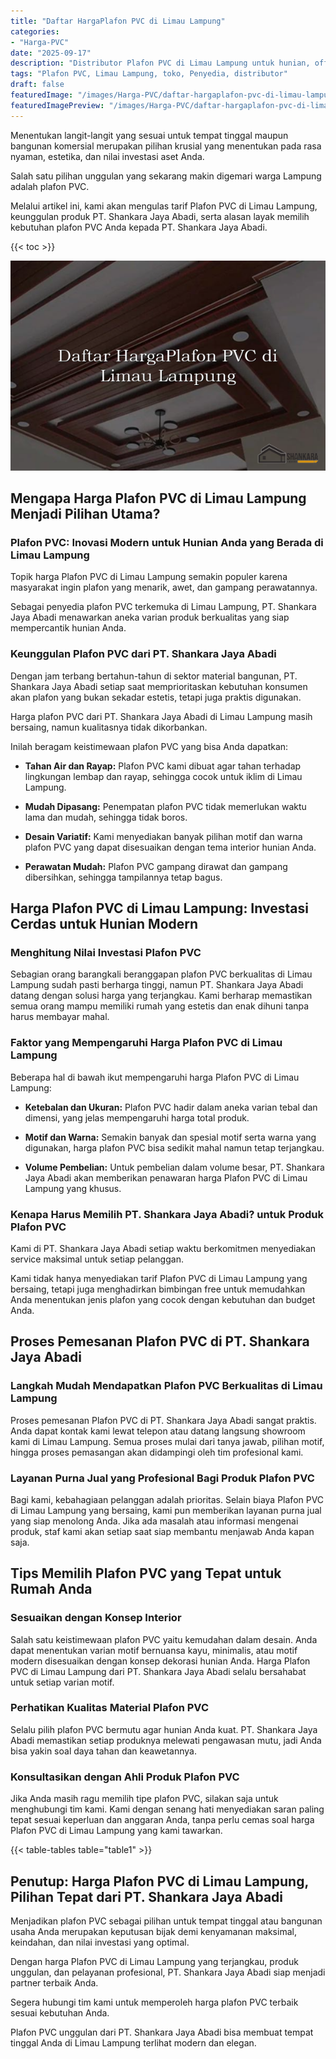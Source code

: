 ```yaml
---
title: "Daftar HargaPlafon PVC di Limau Lampung"
categories:
- "Harga-PVC"
date: "2025-09-17"
description: "Distributor Plafon PVC di Limau Lampung untuk hunian, office, dan gerai. Produk terbaik, pilihan motif, variasi warna modern, dengan jasa penempatan ditangani oleh tim profesional dan garansi resmi!|Jasa penyediaan Plafon PVC di Limau Lampung bagi kebutuhan tempat tinggal, kantor, maupun ritel, dengan material terbaik dan instalasi oleh teknisi ahli dan garansi resmi.|Solusi Plafon PVC di Limau Lampung yang terbukti bagi tempat tinggal, perkantoran, dan ritel, dengan material unggulan dan penempatan oleh tenaga ahli berpengalaman serta garansi resmi.|Penyediaan Plafon PVC di Limau Lampung untuk hunian, perkantoran, dan ritel, beserta material unggulan dan instalasi dikerjakan oleh teknisi ahli, dilengkapi beserta garansi resmi.}"
tags: "Plafon PVC, Limau Lampung, toko, Penyedia, distributor"
draft: false
featuredImage: "/images/Harga-PVC/daftar-hargaplafon-pvc-di-limau-lampung.png"
featuredImagePreview: "/images/Harga-PVC/daftar-hargaplafon-pvc-di-limau-lampung.png"
---
```


Menentukan langit-langit yang sesuai untuk tempat tinggal maupun bangunan komersial merupakan pilihan krusial yang menentukan pada rasa nyaman, estetika, dan nilai investasi aset Anda.

Salah satu pilihan unggulan yang sekarang makin digemari warga Lampung adalah plafon PVC.

Melalui artikel ini, kami akan mengulas tarif Plafon PVC di Limau Lampung, keunggulan produk PT. Shankara Jaya Abadi, serta alasan layak memilih kebutuhan plafon PVC Anda kepada PT. Shankara Jaya Abadi.

{{< toc >}}

![Daftar HargaPlafon PVC di Limau Lampung](/images/Harga-PVC/Daftar-HargaPlafon-PVC-di-Limau-Lampung.png)

## Mengapa Harga Plafon PVC di Limau Lampung Menjadi Pilihan Utama?

### Plafon PVC: Inovasi Modern untuk Hunian Anda yang Berada di Limau Lampung

Topik harga Plafon PVC di Limau Lampung semakin populer karena masyarakat ingin plafon yang menarik, awet, dan gampang perawatannya.

Sebagai penyedia plafon PVC terkemuka di Limau Lampung, PT. Shankara Jaya Abadi menawarkan aneka varian produk berkualitas yang siap mempercantik hunian Anda.

### Keunggulan Plafon PVC dari PT. Shankara Jaya Abadi

Dengan jam terbang bertahun-tahun di sektor material bangunan, PT. Shankara Jaya Abadi setiap saat memprioritaskan kebutuhan konsumen akan plafon yang bukan sekadar estetis, tetapi juga praktis digunakan.

Harga plafon PVC dari PT. Shankara Jaya Abadi di Limau Lampung masih bersaing, namun kualitasnya tidak dikorbankan.

Inilah beragam keistimewaan plafon PVC yang bisa Anda dapatkan:

- **Tahan Air dan Rayap:** Plafon PVC kami dibuat agar tahan terhadap lingkungan lembap dan rayap, sehingga cocok untuk iklim di Limau Lampung.

- **Mudah Dipasang:** Penempatan plafon PVC tidak memerlukan waktu lama dan mudah, sehingga tidak boros.

- **Desain Variatif:** Kami menyediakan banyak pilihan motif dan warna plafon PVC yang dapat disesuaikan dengan tema interior hunian Anda.

- **Perawatan Mudah:** Plafon PVC gampang dirawat dan gampang dibersihkan, sehingga tampilannya tetap bagus.

## Harga Plafon PVC di Limau Lampung: Investasi Cerdas untuk Hunian Modern

### Menghitung Nilai Investasi Plafon PVC

Sebagian orang barangkali beranggapan plafon PVC berkualitas di Limau Lampung sudah pasti berharga tinggi, namun PT. Shankara Jaya Abadi datang dengan solusi harga yang terjangkau. Kami berharap memastikan semua orang mampu memiliki rumah yang estetis dan enak dihuni tanpa harus membayar mahal.

### Faktor yang Mempengaruhi Harga Plafon PVC di Limau Lampung

Beberapa hal di bawah ikut mempengaruhi harga Plafon PVC di Limau Lampung:

- **Ketebalan dan Ukuran:** Plafon PVC hadir dalam aneka varian tebal dan dimensi, yang jelas mempengaruhi harga total produk.

- **Motif dan Warna:** Semakin banyak dan spesial motif serta warna yang digunakan, harga plafon PVC bisa sedikit mahal namun tetap terjangkau.

- **Volume Pembelian:** Untuk pembelian dalam volume besar, PT. Shankara Jaya Abadi akan memberikan penawaran harga Plafon PVC di Limau Lampung yang khusus.

### Kenapa Harus Memilih PT. Shankara Jaya Abadi? untuk Produk Plafon PVC

Kami di PT. Shankara Jaya Abadi setiap waktu berkomitmen menyediakan service maksimal untuk setiap pelanggan.

Kami tidak hanya menyediakan tarif Plafon PVC di Limau Lampung yang bersaing, tetapi juga menghadirkan bimbingan free untuk memudahkan Anda menentukan jenis plafon yang cocok dengan kebutuhan dan budget Anda.

## Proses Pemesanan Plafon PVC di PT. Shankara Jaya Abadi

### Langkah Mudah Mendapatkan Plafon PVC Berkualitas di Limau Lampung

Proses pemesanan Plafon PVC di PT. Shankara Jaya Abadi sangat praktis. Anda dapat kontak kami lewat telepon atau datang langsung showroom kami di Limau Lampung. Semua proses mulai dari tanya jawab, pilihan motif, hingga proses pemasangan akan didampingi oleh tim profesional kami.

### Layanan Purna Jual yang Profesional Bagi Produk Plafon PVC

Bagi kami, kebahagiaan pelanggan adalah prioritas. Selain biaya Plafon PVC di Limau Lampung yang bersaing, kami pun memberikan layanan purna jual yang siap menolong Anda. Jika ada masalah atau informasi mengenai produk, staf kami akan setiap saat siap membantu menjawab Anda kapan saja.

## Tips Memilih Plafon PVC yang Tepat untuk Rumah Anda

### Sesuaikan dengan Konsep Interior

Salah satu keistimewaan plafon PVC yaitu kemudahan dalam desain. Anda dapat menentukan varian motif bernuansa kayu, minimalis, atau motif modern disesuaikan dengan konsep dekorasi hunian Anda. Harga Plafon PVC di Limau Lampung dari PT. Shankara Jaya Abadi selalu bersahabat untuk setiap varian motif.

### Perhatikan Kualitas Material Plafon PVC

Selalu pilih plafon PVC bermutu agar hunian Anda kuat. PT. Shankara Jaya Abadi memastikan setiap produknya melewati pengawasan mutu, jadi Anda bisa yakin soal daya tahan dan keawetannya.

### Konsultasikan dengan Ahli Produk Plafon PVC

Jika Anda masih ragu memilih tipe plafon PVC, silakan saja untuk menghubungi tim kami. Kami dengan senang hati menyediakan saran paling tepat sesuai keperluan dan anggaran Anda, tanpa perlu cemas soal harga Plafon PVC di Limau Lampung yang kami tawarkan.

{{< table-tables table="table1" >}}

## Penutup: Harga Plafon PVC di Limau Lampung, Pilihan Tepat dari PT. Shankara Jaya Abadi

Menjadikan plafon PVC sebagai pilihan untuk tempat tinggal atau bangunan usaha Anda merupakan keputusan bijak demi kenyamanan maksimal, keindahan, dan nilai investasi yang optimal.

Dengan harga Plafon PVC di Limau Lampung yang terjangkau, produk unggulan, dan pelayanan profesional, PT. Shankara Jaya Abadi siap menjadi partner terbaik Anda.

Segera hubungi tim kami untuk memperoleh harga plafon PVC terbaik sesuai kebutuhan Anda.

Plafon PVC unggulan dari PT. Shankara Jaya Abadi bisa membuat tempat tinggal Anda di Limau Lampung terlihat modern dan elegan.
